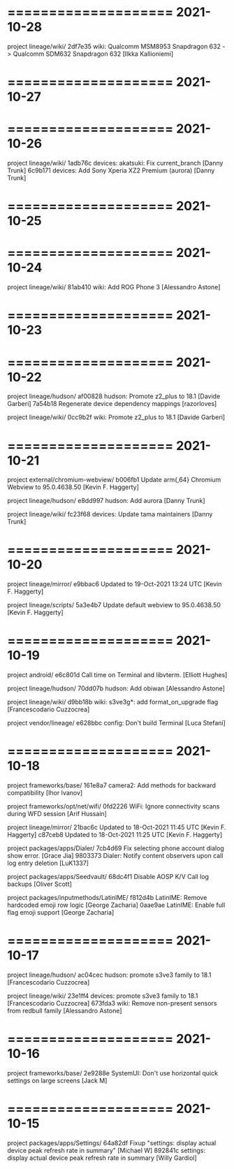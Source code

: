 ====================
     2021-10-28    
====================
project lineage/wiki/
2df7e35  wiki: Qualcomm MSM8953 Snapdragon 632 -> Qualcomm SDM632 Snapdragon 632  [Ilkka Kallioniemi]

====================
     2021-10-27    
====================

====================
     2021-10-26    
====================
project lineage/wiki/
1adb76c  devices: akatsuki: Fix current_branch  [Danny Trunk]
6c9b171  devices: Add Sony Xperia XZ2 Premium (aurora)  [Danny Trunk]

====================
     2021-10-25    
====================

====================
     2021-10-24    
====================
project lineage/wiki/
81ab410  wiki: Add ROG Phone 3  [Alessandro Astone]

====================
     2021-10-23    
====================

====================
     2021-10-22    
====================
project lineage/hudson/
af00828  hudson: Promote z2_plus to 18.1  [Davide Garberi]
7a54b18  Regenerate device dependency mappings  [razorloves]

project lineage/wiki/
0cc9b2f  wiki: Promote z2_plus to 18.1  [Davide Garberi]

====================
     2021-10-21    
====================
project external/chromium-webview/
b006fb1  Update arm{,64} Chromium Webview to 95.0.4638.50  [Kevin F. Haggerty]

project lineage/hudson/
e8dd997  hudson: Add aurora  [Danny Trunk]

project lineage/wiki/
fc23f68  devices: Update tama maintainers  [Danny Trunk]

====================
     2021-10-20    
====================
project lineage/mirror/
e9bbac6  Updated to 19-Oct-2021 13:24 UTC  [Kevin F. Haggerty]

project lineage/scripts/
5a3e4b7  Update default webview to 95.0.4638.50  [Kevin F. Haggerty]

====================
     2021-10-19    
====================
project android/
e6c801d  Call time on Terminal and libvterm.  [Elliott Hughes]

project lineage/hudson/
70dd07b  hudson: Add obiwan  [Alessandro Astone]

project lineage/wiki/
d9bb18b  wiki: s3ve3g*: add format_on_upgrade flag  [Francescodario Cuzzocrea]

project vendor/lineage/
e628bbc  config: Don't build Terminal  [Luca Stefani]

====================
     2021-10-18    
====================
project frameworks/base/
161e8a7  camera2: Add methods for backward compatibility  [Ihor Ivanov]

project frameworks/opt/net/wifi/
0fd2226  WiFi: Ignore connectivity scans during WFD session  [Arif Hussain]

project lineage/mirror/
21bac6c  Updated to 18-Oct-2021 11:45 UTC  [Kevin F. Haggerty]
c87ceb8  Updated to 18-Oct-2021 11:25 UTC  [Kevin F. Haggerty]

project packages/apps/Dialer/
7cb4d69  Fix selecting phone account dialog show error.  [Grace Jia]
9803373  Dialer: Notify content observers upon call log entry deletion  [LuK1337]

project packages/apps/Seedvault/
68dc4f1  Disable AOSP K/V Call log backups  [Oliver Scott]

project packages/inputmethods/LatinIME/
f812d4b  LatinIME: Remove hardcoded emoji row logic  [George Zacharia]
0aae9ae  LatinIME: Enable full flag emoji support  [George Zacharia]

====================
     2021-10-17    
====================
project lineage/hudson/
ac04cec  hudson: promote s3ve3 family to 18.1  [Francescodario Cuzzocrea]

project lineage/wiki/
23e1ff4  devices: promote s3ve3 family to 18.1  [Francescodario Cuzzocrea]
673fda3  wiki: Remove non-present sensors from redbull family  [Alessandro Astone]

====================
     2021-10-16    
====================
project frameworks/base/
2e9288e  SystemUI: Don't use horizontal quick settings on large screens  [Jack M]

====================
     2021-10-15    
====================
project packages/apps/Settings/
64a82df  Fixup "settings: display actual device peak refresh rate in summary"  [Michael W]
892841c  settings: display actual device peak refresh rate in summary  [Willy Gardiol]

